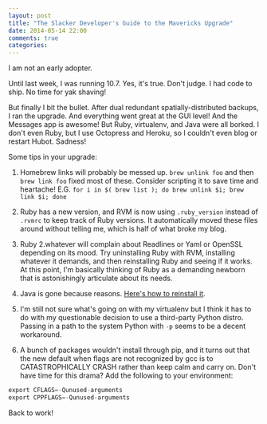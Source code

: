 ```yaml
---
layout: post
title: "The Slacker Developer's Guide to the Mavericks Upgrade"
date: 2014-05-14 22:00
comments: true
categories: 
---
```


I am not an early adopter.

Until last week, I was running 10.7. Yes, it's true. Don't judge. I had code to ship. No time for yak shaving! 

But finally I bit the bullet. After dual redundant spatially-distributed backups, I ran the upgrade. And everything went great at the GUI level! And the Messages app is awesome! But Ruby, virtualenv, and Java were all borked. I don't even Ruby, but I use Octopress and Heroku, so I couldn't even blog or restart Hubot. Sadness! 

Some tips in your upgrade: 

1. Homebrew links will probably be messed up. `brew unlink foo` and then `brew link foo` fixed most of these. Consider scripting it to save time and heartache! E.G. `for i in $( brew list ); do brew unlink $i; brew link $i; done`

1. Ruby has a new version, and RVM is now using `.ruby_version` instead of `.rvmrc` to keep track of Ruby versions. It automatically moved these files around without telling me, which is half of what broke my blog. 

1. Ruby 2.whatever will complain about Readlines or Yaml or OpenSSL depending on its mood. Try uninstalling Ruby with RVM, installing whatever it demands, and then reinstalling Ruby and seeing if it works. At this point, I'm basically thinking of Ruby as a demanding newborn that is astonishingly articulate about its needs.  

1. Java is gone because reasons. [Here's how to reinstall it](http://osxdaily.com/2013/11/01/install-java-os-x-mavericks/).

1. I'm still not sure what's going on with my virtualenv but I think it has to do with my questionable decision to use a third-party Python distro. Passing in a path to the system Python with `-p` seems to be a decent workaround. 

1. A bunch of packages wouldn't install through pip, and it turns out that the new default when flags are not recognized by gcc is to CATASTROPHICALLY CRASH rather than keep calm and carry on. Don't have time for this drama? Add the following to your environment: 

``` python
export CFLAGS=-Qunused-arguments 
export CPPFLAGS=-Qunused-arguments
```
 
Back to work! 
